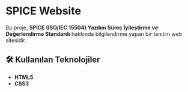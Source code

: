 # SPICE Website

Bu proje, **SPICE (ISO/IEC 15504) Yazılım Süreç İyileştirme ve Değerlendirme Standardı** hakkında bilgilendirme yapan bir tanıtım web sitesidir.  

## 🛠 Kullanılan Teknolojiler
- **HTML5**
- **CSS3**

